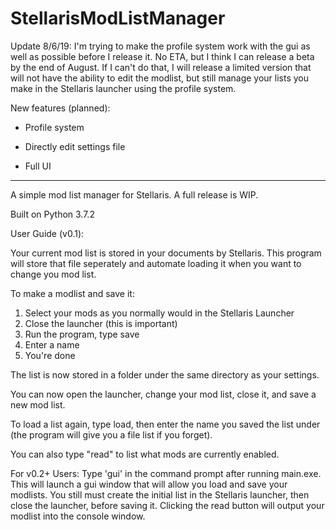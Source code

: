 # StellarisModListManager
Update 8/6/19:
I'm trying to make the profile system work with the gui as well as possible before I release it.
No ETA, but I think I can release a beta by the end of August.
If I can't do that, I will release a limited version that will not have the ability to edit the modlist, 
but still manage your lists you make in the Stellaris launcher using the profile system.

New features (planned):

- Profile system

- Directly edit settings file

- Full UI
________________________________________________

A simple mod list manager for Stellaris. A full release is WIP.

Built on Python 3.7.2

User Guide (v0.1):

Your current mod list is stored in your documents by Stellaris. This program will store that file seperately and automate loading it when you want to change you mod list.

To make a modlist and save it:
1. Select your mods as you normally would in the Stellaris Launcher
2. Close the launcher (this is important)
3. Run the program, type save
4. Enter a name
5. You're done

The list is now stored in a folder under the same directory as your settings.

You can now open the launcher, change your mod list, close it, and save a new mod list.

To load a list again, type load, then enter the name you saved the list under (the program will give you a file list if you forget).

You can also type "read" to list what mods are currently enabled.

For v0.2+ Users:
Type 'gui' in the command prompt after running main.exe. This will launch a gui window that will allow you load and save your modlists.
You still must create the initial list in the Stellaris launcher, then close the launcher, before saving it.
Clicking the read button will output your modlist into the console window.
